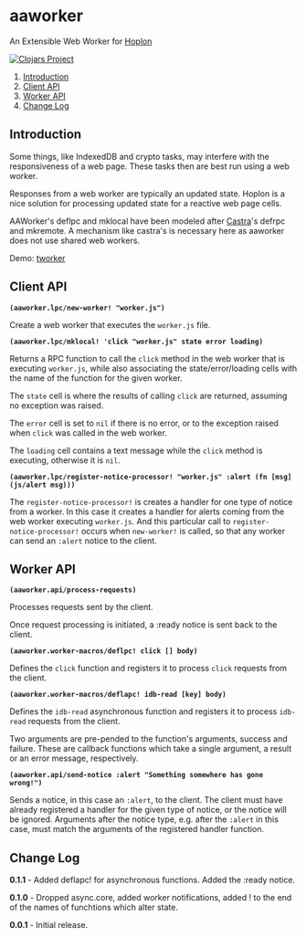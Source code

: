 # aaworker
An Extensible Web Worker for [Hoplon](https://github.com/hoplon/hoplon)

[![Clojars Project](https://img.shields.io/clojars/v/aatree/aaworker.svg)](https://clojars.org/aatree/aaworker)

1. [Introduction](#introduction)
1. [Client API](#client-api)
1. [Worker API](#worker-api)
1. [Change Log](#change-log)

## Introduction

Some things, like IndexedDB and crypto tasks, may interfere with the responsiveness
of a web page. These tasks then are best run using a web worker.

Responses from a web worker are typically an updated state.
Hoplon is a nice solution for processing updated state for a reactive web page cells.

AAWorker's deflpc and mklocal have been modeled after 
[Castra](https://github.com/hoplon/castra)'s defrpc and mkremote.
A mechanism like castra's is necessary here as aaworker does not use shared web workers.

Demo: [tworker](https://github.com/aatree/aademos/tree/master/tworker)

## Client API

**```(aaworker.lpc/new-worker! "worker.js")```**

Create a web worker that executes the ```worker.js``` file.

**```(aaworker.lpc/mklocal! 'click "worker.js" state error loading)```**

Returns a RPC function to call the ```click``` method in the web worker that is
executing ```worker.js```, while also associating the state/error/loading cells
with the name of the function for the given worker.

The ```state``` cell is where the results of calling ```click``` are returned,
assuming no exception was raised.

The ```error``` cell is set to ```nil``` if there is no error, or to the exception raised
when ```click``` was called in the web worker.

The ```loading``` cell contains a text message while the ```click``` method is executing,
otherwise it is ```nil```.

**```(aaworker.lpc/register-notice-processor! "worker.js" :alert (fn [msg] (js/alert msg)))```**

The ```register-notice-processor!``` is creates a handler for one type of notice from a worker.
In this case it creates a handler for alerts coming from the web worker executing ```worker.js```.
And this particular call to ```register-notice-processor!``` occurs when ```new-worker!``` is called,
so that any worker can send an ```:alert``` notice to the client.

## Worker API

**```(aaworker.api/process-requests)```**

Processes requests sent by the client.

Once request processing is initiated, a :ready notice is sent back to the client.

**```(aaworker.worker-macros/deflpc! click [] body)```**

Defines the ```click``` function and registers it to process ```click```
requests from the client.

**```(aaworker.worker-macros/deflapc! idb-read [key] body)```**

Defines the ```idb-read``` asynchronous function and registers it
to process ```idb-read``` requests from the client.

Two arguments are pre-pended to the function's arguments, success and failure.
These are callback functions which take a single argument, a result or
an error message, respectively.

**```(aaworker.api/send-notice :alert "Something somewhere has gone wrong!")```**

Sends a notice, in this case an ```:alert```, to the client.
The client must have already registered a handler for the given type of notice,
or the notice will be ignored.
Arguments after the notice type, e.g. after the ```:alert``` in this case, must match
the arguments of the registered handler function.

## Change Log

**0.1.1** - Added deflapc! for asynchronous functions.
Added the :ready notice.

**0.1.0** - Dropped async.core, added worker notifications, 
added ! to the end of the names of funchtions which alter state.

**0.0.1** - Initial release.